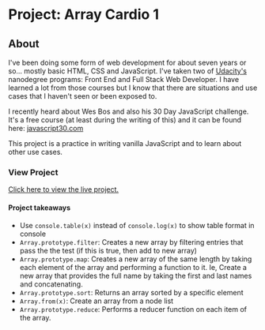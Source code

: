 # Project: Array Cardio 1

## About
I've been doing some form of web development for about seven years or so... mostly basic HTML, CSS and JavaScript. I've taken two of [Udacity's](https://www.udacity.com) nanodegree programs: Front End and Full Stack Web Developer. I have learned a lot from those courses but I know that there are situations and use cases that I haven't seen or been exposed to.

I recently heard about Wes Bos and also his 30 Day JavaScript challenge. It's a free course (at least during the writing of this) and it can be found here: [javascript30.com](https://javascript30.com)

This project is a practice in writing vanilla JavaScript and to learn about other use cases.

### View Project
[Click here to view the live project.](https://junclemente.github.io/j30-arraycardio1/)


#### Project takeaways
* Use `console.table(x)` instead of `console.log(x)` to show table format in console
* `Array.prototype.filter`: Creates a new array by filtering entries that pass the the test (if this is true, then add to new array)
* `Array.prototype.map`: Creates a new array of the same length by taking each element of the array and performing a function to it. Ie, Create a new array that provides the full name by taking the first and last names and concatenating.
* `Array.prototype.sort`: Returns an array sorted by a specific element
* `Array.from(x)`: Create an array from a node list
* `Array.prototype.reduce`: Performs a reducer function on each item of the array.